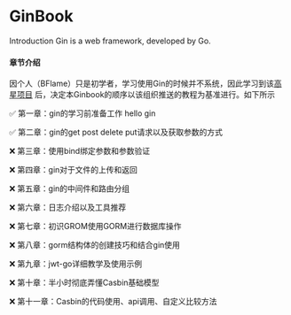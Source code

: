 # GinBook

Introduction Gin is a web framework, developed by Go.

#### 章节介绍



因个人（BFlame）只是初学者，学习使用Gin的时候并不系统，因此学习到该[高星项目](https://github.com/flipped-aurora/gin-vue-admin) 后，决定本Ginbook的顺序以该组织推送的教程为基准进行。如下所示

✅ 第一章：gin的学习前准备工作 hello gin

✅ 第二章：gin的get post delete put请求以及获取参数的方式

❌ 第三章：使用bind绑定参数和参数验证

❌ 第四章：gin对于文件的上传和返回

❌ 第五章：gin的中间件和路由分组

❌ 第六章：日志介绍以及工具推荐

❌ 第七章：初识GROM使用GORM进行数据库操作

❌ 第八章：gorm结构体的创建技巧和结合gin使用

❌ 第九章：jwt-go详细教学及使用示例

❌ 第十章：半小时彻底弄懂Casbin基础模型

❌ 第十一章：Casbin的代码使用、api调用、自定义比较方法
